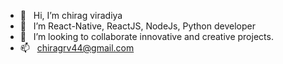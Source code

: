 - 👋  &#160; Hi, I’m chirag viradiya
- 🌱  &#160; I’m React-Native, ReactJS, NodeJs, Python developer
- 💞️  &#160; I’m looking to collaborate innovative and creative projects.
- 📫  &#160; chiragrv44@gmail.com

<!---
crv342/crv342 is a ✨ special ✨ repository because its `README.md` (this file) appears on your GitHub profile.
You can click the Preview link to take a look at your changes.
--->
